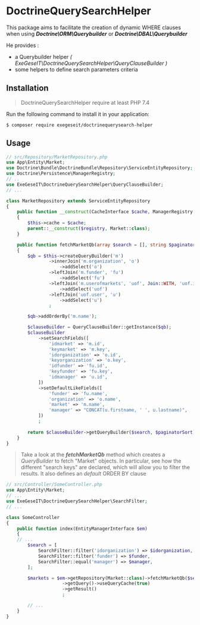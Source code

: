 
# DoctrineQuerySearchHelper

This package aims to facilitate the creation of dynamic WHERE clauses
when using ***Doctrine\ORM\Querybuilder*** or ***Doctrine\DBAL\Querybuilder***

He provides :
- a Querybuilder helper *( ExeGeseIT\DoctrineQuerySearchHelper\QueryClauseBuilder )*
- some helpers to define search parameters criteria



## Installation

> DoctrineQuerySearchHelper require at least PHP 7.4 

Run the following command to install it in your application:

```console
$ composer require exegeseit/doctrinequerysearch-helper
```

## Usage

```php
// src/Repository/MarketRepository.php
use App\Entity\Market;
use Doctrine\Bundle\DoctrineBundle\Repository\ServiceEntityRepository;
use Doctrine\Persistence\ManagerRegistry;
// ..
use ExeGeseIT\DoctrineQuerySearchHelper\QueryClauseBuilder;
// ...

class MarketRepository extends ServiceEntityRepository
{
    public function __construct(CacheInterface $cache, ManagerRegistry $registry)
    {
        $this->cache = $cache;
        parent::__construct($registry, Market::class);
    }

    public function fetchMarketQb(array $search = [], string $paginatorSort = '')
    {
        $qb = $this->createQueryBuilder('m')
                ->innerJoin('m.organization', 'o')
                    ->addSelect('o')
                ->leftJoin('m.funder', 'fu')
                    ->addSelect('fu')
                ->leftJoin('m.userofmarkets', 'uof', Join::WITH, 'uof.isaccountable = 1')
                    ->addSelect('uof')
                ->leftJoin('uof.user', 'u')
                    ->addSelect('u')
                ;

        $qb->addOrderBy('m.name');

        $clauseBuilder = QueryClauseBuilder::getInstance($qb);
        $clauseBuilder
            ->setSearchFields([
                'idmarket' => 'm.id',
                'keymarket' => 'm.key',                
                'idorganization' => 'o.id',
                'keyorganization' => 'o.key',
                'idfunder' => 'fu.id',
                'keyfunder' => 'fu.key',
                'idmanager' => 'u.id',
            ])
            ->setDefaultLikeFields([
                'funder' => 'fu.name',
                'organization' => 'o.name',
                'market' => 'm.name',
                'manager' => "CONCAT(u.firstname, ' ', u.lastname)",
            ])
            ;
        
        return $clauseBuilder->getQueryBuilder($search, $paginatorSort);
    }
}
```

>  Take a look at the ***fetchMarketQb*** method which creates a *QueryBuilder* to fetch "Market" objects.
>  In particular, see how the different "search keys" are declared, which will allow you to filter the results. 
>  It also defines an *default* ORDER BY clause



```php
// src/Controller/SomeController.php
use App\Entity\Market;
// ...
use ExeGeseIT\DoctrineQuerySearchHelper\SearchFilter;
// ...

class SomeController
{
    public function index(EntityManagerInterface $em)
    {
	// ...
        $search = [
            SearchFilter::filter('idorganization') => $idorganization,
            SearchFilter::filter('funder') => $funder,
            SearchFilter::equal('manager') => $manager,
        ];

        $markets = $em->getRepository(Market::class)->fetchMarketQb($search)
                     ->getQuery()->useQueryCache(true)
                     ->getResult()
                     ;

        // ...
    }
}
```


